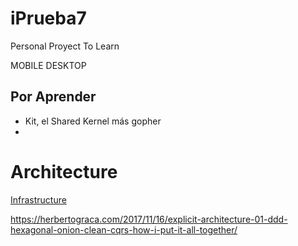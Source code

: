 # iPrueba7
Personal Proyect To Learn

MOBILE
DESKTOP

## Por Aprender

- Kit, el Shared Kernel más gopher
-

# Architecture
[Infrastructure](/infrastructure/README.md)



https://herbertograca.com/2017/11/16/explicit-architecture-01-ddd-hexagonal-onion-clean-cqrs-how-i-put-it-all-together/